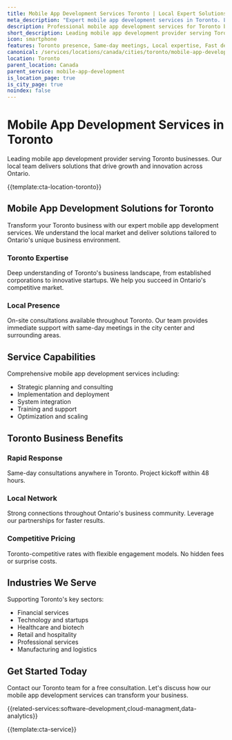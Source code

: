 ```yaml
---
title: Mobile App Development Services Toronto | Local Expert Solutions
meta_description: "Expert mobile app development services in Toronto. Local team, same-day consultations, proven results. Transform your business today."
description: Professional mobile app development services for Toronto businesses
short_description: Leading mobile app development provider serving Toronto and Ontario.
icon: smartphone
features: Toronto presence, Same-day meetings, Local expertise, Fast deployment, Competitive rates, Proven track record
canonical: /services/locations/canada/cities/toronto/mobile-app-development-toronto.html
location: Toronto
parent_location: Canada
parent_service: mobile-app-development
is_location_page: true
is_city_page: true
noindex: false
---
```


# Mobile App Development Services in Toronto

Leading mobile app development provider serving Toronto businesses. Our local team delivers solutions that drive growth and innovation across Ontario.

{{template:cta-location-toronto}}

## Mobile App Development Solutions for Toronto

Transform your Toronto business with our expert mobile app development services. We understand the local market and deliver solutions tailored to Ontario's unique business environment.

### Toronto Expertise

Deep understanding of Toronto's business landscape, from established corporations to innovative startups. We help you succeed in Ontario's competitive market.

### Local Presence

On-site consultations available throughout Toronto. Our team provides immediate support with same-day meetings in the city center and surrounding areas.

## Service Capabilities

Comprehensive mobile app development services including:
- Strategic planning and consulting
- Implementation and deployment
- System integration
- Training and support
- Optimization and scaling

## Toronto Business Benefits

### Rapid Response
Same-day consultations anywhere in Toronto. Project kickoff within 48 hours.

### Local Network
Strong connections throughout Ontario's business community. Leverage our partnerships for faster results.

### Competitive Pricing
Toronto-competitive rates with flexible engagement models. No hidden fees or surprise costs.

## Industries We Serve

Supporting Toronto's key sectors:
- Financial services
- Technology and startups
- Healthcare and biotech
- Retail and hospitality
- Professional services
- Manufacturing and logistics

## Get Started Today

Contact our Toronto team for a free consultation. Let's discuss how our mobile app development services can transform your business.

{{related-services:software-development,cloud-managment,data-analytics}}

{{template:cta-service}}
